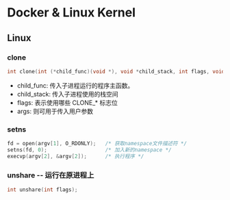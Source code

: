 ﻿# Docker & Linux Kernel

## Linux

### clone

```C
int clone(int (*child_func)(void *), void *child_stack, int flags, void *arg);
```

- child_func: 传入子进程运行的程序主函数。
- child_stack: 传入子进程使用的栈空间
- flags: 表示使用哪些 CLONE_* 标志位
- args: 则可用于传入用户参数

### setns

```C
fd = open(argv[1], O_RDONLY);   /* 获取namespace文件描述符 */
setns(fd, 0);                   /* 加入新的namespace */
execvp(argv[2], &argv[2]);      /* 执行程序 */
```

### unshare -- 运行在原进程上

```C
int unshare(int flags);
```
